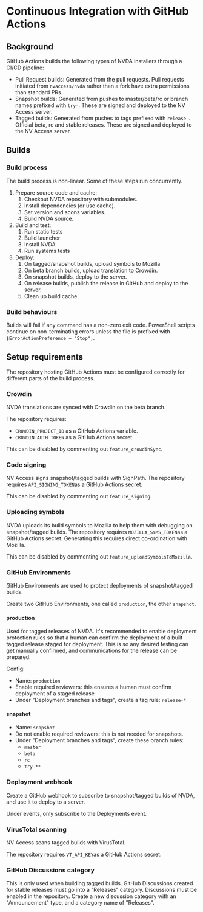 # Continuous Integration with GitHub Actions

## Background

GitHub Actions builds the following types of NVDA installers through a CI/CD pipeline:

* Pull Request builds: Generated from the pull requests.
Pull requests initiated from `nvaccess/nvda` rather than a fork have extra permissions than standard PRs.
* Snapshot builds: Generated from pushes to master/beta/rc or branch names prefixed with `try-`.
These are signed and deployed to the NV Access server.
* Tagged builds: Generated from pushes to tags prefixed with `release-`.
Official beta, rc and stable releases.
These are signed and deployed to the NV Access server.

## Builds

### Build process

The build process is non-linear.
Some of these steps run concurrently.

1. Prepare source code and cache:
    1. Checkout NVDA repository with submodules.
    1. Install dependencies (or use cache).
    1. Set version and scons variables.
    1. Build NVDA source.
1. Build and test:
    1. Run static tests
    1. Build launcher
    1. Install NVDA
    1. Run systems tests
1. Deploy:
    1. On tagged/snapshot builds, upload symbols to Mozilla
    1. On beta branch builds, upload translation to Crowdin.
    1. On snapshot builds, deploy to the server.
    1. On release builds, publish the release in GitHub and deploy to the server.
    1. Clean up build cache.

### Build behaviours

Builds will fail if any command has a non-zero exit code.
PowerShell scripts continue on non-terminating errors unless the file is prefixed with `$ErrorActionPreference = "Stop";`.

## Setup requirements

The repository hosting GitHub Actions must be configured correctly for different parts of the build process.

### Crowdin

NVDA translations are synced with Crowdin on the beta branch.

The repository requires:

* `CROWDIN_PROJECT_ID` as a GitHub Actions variable.
* `CROWDIN_AUTH_TOKEN` as a GitHub Actions secret.

This can be disabled by commenting out `feature_crowdinSync`.

### Code signing

NV Access signs snapshot/tagged builds with SignPath.
The repository requires `API_SIGNING_TOKEN`as a GitHub Actions secret.

This can be disabled by commenting out `feature_signing`.

### Uploading symbols

NVDA uploads its build symbols to Mozilla to help them with debugging on snapshot/tagged builds.
The repository requires `MOZILLA_SYMS_TOKEN`as a GitHub Actions secret.
Generating this requires direct co-ordination with Mozilla.

This can be disabled by commenting out `feature_uploadSymbolsToMozilla`.

### GitHub Environments

GitHub Environments are used to protect deployments of snapshot/tagged builds.

Create two GitHub Environments, one called `production`, the other `snapshot`.

#### production

Used for tagged releases of NVDA.
It's recommended to enable deployment protection rules so that a human can confirm the deployment of a built tagged release staged for deployment.
This is so any desired testing can get manually confirmed, and communications for the release can be prepared.

Config:

* Name: `production`
* Enable required reviewers: this ensures a human must confirm deployment of a staged release
* Under "Deployment branches and tags", create a tag rule: `release-*`

#### snapshot

* Name: `snapshot`
* Do not enable required reviewers: this is not needed for snapshots.
* Under "Deployment branches and tags", create these branch rules:
  * `master`
  * `beta`
  * `rc`
  * `try-**`

### Deployment webhook

Create a GitHub webhook to subscribe to snapshot/tagged builds of NVDA, and use it to deploy to a server.

Under events, only subscribe to the Deployments event.

### VirusTotal scanning

NV Access scans tagged builds with VirusTotal.

The repository requires `VT_API_KEY`as a GitHub Actions secret.

### GitHub Discussions category

This is only used when building tagged builds.
GitHub Discussions created for stable releases must go into a "Releases" category.
Discussions must be enabled in the repository.
Create a new discussion category with an "Announcement" type, and a category name of "Releases".
